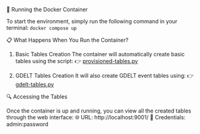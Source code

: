 🚀 Running the Docker Container

To start the environment, simply run the following command in your terminal:
`docker compose up
`

📋 What Happens When You Run the Container?
1.	Basic Tables Creation
The container will automatically create basic tables using the script:
👉 [provisioned-tables.py](testdata/spark/provisioned-tables.py)

2.	GDELT Tables Creation
It will also create GDELT event tables using:
👉 [gdelt-tables.py](testdata/spark/gdelt-tables.py)

🔍 Accessing the Tables

Once the container is up and running, you can view all the created tables through the web interface:
🌐 URL: http://localhost:9001/
🔑 Credentials: admin:password
